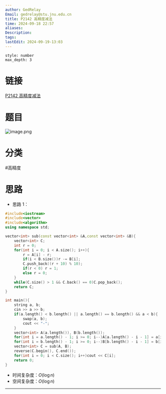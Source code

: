 ```yaml
---
author: GedRelay
Email: gedrelay@stu.jnu.edu.cn
title: P2142 高精度减法
time: 2024-09-18 22:57
aliases: 
Description: 
tags: 
lastEdit: 2024-09-19-13:03
---
```


```toc
style: number
max_depth: 3
```

# 链接
[P2142 高精度减法](https://www.luogu.com.cn/problem/P2142) 

# 题目
![image.png](https://ged-pic-bed.oss-cn-guangzhou.aliyuncs.com/img/202409182257386.png)


# 分类
#高精度 

# 思路
- 思路 1：


```cpp
#include<iostream>
#include<vector>
#include<algorithm>
using namespace std;

vector<int> sub(const vector<int> &A,const vector<int> &B){
	vector<int> C;
	int r = 0;
	for(int i = 0; i < A.size(); i++){
		r = A[i] - r;
		if(i < B.size())r -= B[i];
		C.push_back((r + 10) % 10);
		if(r < 0) r = 1;
		else r = 0;
	}
	while(C.size() > 1 && C.back() == 0)C.pop_back();
	return C;
}

int main(){
	string a, b;
	cin >> a >> b;
	if(a.length() < b.length() || a.length() == b.length() && a < b){
		swap(a, b);
		cout << "-";
	}
	vector<int> A(a.length()), B(b.length());
	for(int i = a.length() - 1; i >= 0; i--)A[a.length() - i - 1] = a[i] - '0';
	for(int i = b.length() - 1; i >= 0; i--)B[b.length() - i - 1] = b[i] - '0';
	vector<int> C = sub(A, B);
	reverse(C.begin(), C.end());
	for(int i = 0; i < C.size(); i++)cout << C[i];
	return 0;
}
```


- 时间复杂度：${O\left( \log n \right)  }$ 
- 空间复杂度：${O\left( \log n \right)  }$ 


---

